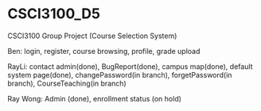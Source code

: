 # CSCI3100_D5

CSCI3100 Group Project (Course Selection System)

Ben: login, register, course browsing, profile, grade upload

RayLi: contact admin(done), BugReport(done), campus map(done), default system page(done), changePassword(in branch), forgetPassword(in branch), CourseTeaching(in branch)

Ray Wong: Admin (done), enrollment status (on hold)
